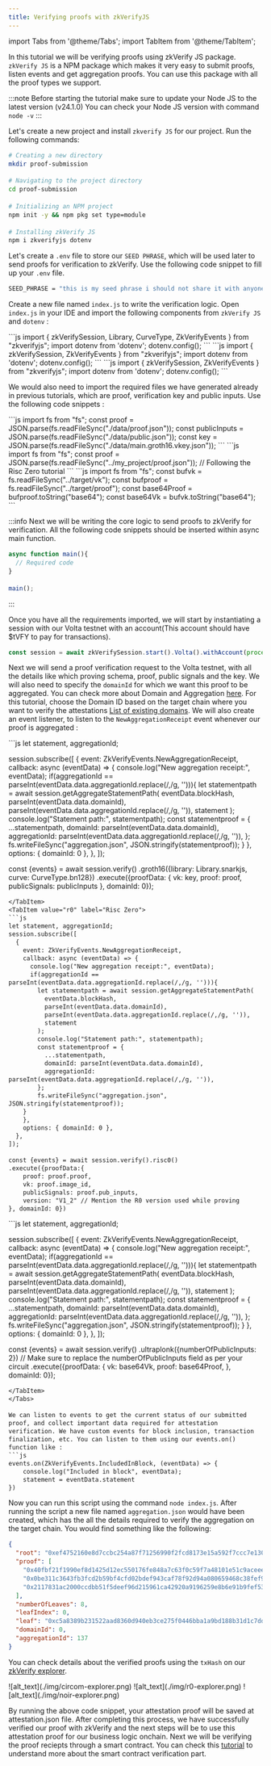 ```yaml
---
title: Verifying proofs with zkVerifyJS
---
```


import Tabs from '@theme/Tabs';
import TabItem from '@theme/TabItem';

In this tutorial we will be verifying proofs using zkVerify JS package. ```zkVerify JS``` is a NPM package which makes it very easy to submit proofs, listen events and get aggregation proofs. You can use this package with all the proof types we support.

:::note
Before starting the tutorial make sure to update your Node JS to the latest version (v24.1.0)
You can check your Node JS version with command ``node -v``
:::

Let's create a new project and install ```zkverify JS``` for our project. Run the following commands:
```bash
# Creating a new directory
mkdir proof-submission

# Navigating to the project directory
cd proof-submission

# Initializing an NPM project
npm init -y && npm pkg set type=module

# Installing zkVerify JS
npm i zkverifyjs dotenv
```

Let's create a ``.env`` file to store our ``SEED PHRASE``, which will be used later to send proofs for verification to zkVerify. Use the following code snippet to fill up your ``.env`` file.
```bash
SEED_PHRASE = "this is my seed phrase i should not share it with anyone"
```

Create a new file named ```index.js``` to write the verification logic. Open ```index.js``` in your IDE and import the following components from ```zkVerify JS``` and ``dotenv`` :

<Tabs groupId="import">
<TabItem value="circom" label="Circom">
```js
import { zkVerifySession, Library, CurveType, ZkVerifyEvents } from "zkverifyjs";
import dotenv from 'dotenv';
dotenv.config();
```
</TabItem>
<TabItem value="r0" label="Risc Zero">
```js
import { zkVerifySession, ZkVerifyEvents } from "zkverifyjs";
import dotenv from 'dotenv';
dotenv.config();
```
</TabItem>
<TabItem value="noir" label="Noir">
```js
import { zkVerifySession, ZkVerifyEvents } from "zkverifyjs";
import dotenv from 'dotenv';
dotenv.config();
```
</TabItem>
</Tabs>

We would also need to import the required files we have generated already in previous tutorials, which are proof, verification key and public inputs. Use the following code snippets :

<Tabs groupId="import-files">
<TabItem value="circom" label="Circom">
```js
import fs from "fs";
const proof = JSON.parse(fs.readFileSync("./data/proof.json"));
const publicInputs = JSON.parse(fs.readFileSync("./data/public.json"));
const key = JSON.parse(fs.readFileSync("./data/main.groth16.vkey.json"));
```
</TabItem>
<TabItem value="r0" label="Risc Zero">
```js
import fs from "fs";
const proof = JSON.parse(fs.readFileSync("../my_project/proof.json")); // Following the Risc Zero tutorial
```
</TabItem>
<TabItem value="noir" label="Noir">
```js
import fs from "fs";
const bufvk = fs.readFileSync("../target/vk");
const bufproof = fs.readFileSync("../target/proof");
const base64Proof = bufproof.toString("base64");
const base64Vk = bufvk.toString("base64");
```
</TabItem>
</Tabs>

:::info
Next we will be writing the core logic to send proofs to zkVerify for verification.
All the following code snippets should be inserted within async main function.
```js
async function main(){
  // Required code
}

main();
```
:::

Once you have all the requirements imported, we will start by instantiating a session with our Volta testnet with an account(This account should have $tVFY to pay for transactions). 
```js
const session = await zkVerifySession.start().Volta().withAccount(process.env.SEED_PHRASE);
```

Next we will send a proof verification request to the Volta testnet, with all the details like which proving schema, proof, public signals and the key. We will also need to specify the ``domainId`` for which we want this proof to be aggregated. You can check more about Domain and Aggregation [here](../../architecture/04-proof-aggregation/01-overview.md). For this tutorial, choose the Domain ID based on the target chain where you want to verify the attestations [List of existing domains](../../architecture/04-proof-aggregation/05-domain-management.md). We will also create an event listener, to listen to the ``NewAggregationReceipt`` event whenever our proof is aggregated : 

<Tabs groupId="proof-verification">
<TabItem value="groth16" label="Circom">
```js
let statement, aggregationId;


session.subscribe([
  {
    event: ZkVerifyEvents.NewAggregationReceipt,
    callback: async (eventData) => {
      console.log("New aggregation receipt:", eventData);
      if(aggregationId == parseInt(eventData.data.aggregationId.replace(/,/g, ''))){
        let statementpath = await session.getAggregateStatementPath(
          eventData.blockHash,
          parseInt(eventData.data.domainId),
          parseInt(eventData.data.aggregationId.replace(/,/g, '')),
          statement
        );
        console.log("Statement path:", statementpath);
        const statementproof = {
          ...statementpath,
          domainId: parseInt(eventData.data.domainId),
          aggregationId: parseInt(eventData.data.aggregationId.replace(/,/g, '')),
        };
        fs.writeFileSync("aggregation.json", JSON.stringify(statementproof));
    }
    },
    options: { domainId: 0 },
  },
]);

const {events} = await session.verify()
.groth16({library: Library.snarkjs, curve: CurveType.bn128})
.execute({proofData: {
    vk: key,
    proof: proof,
    publicSignals: publicInputs
}, domainId: 0});
```
</TabItem>
<TabItem value="r0" label="Risc Zero">
```js
let statement, aggregationId;
session.subscribe([
  {
    event: ZkVerifyEvents.NewAggregationReceipt,
    callback: async (eventData) => {
      console.log("New aggregation receipt:", eventData);
      if(aggregationId == parseInt(eventData.data.aggregationId.replace(/,/g, ''))){
        let statementpath = await session.getAggregateStatementPath(
          eventData.blockHash,
          parseInt(eventData.data.domainId),
          parseInt(eventData.data.aggregationId.replace(/,/g, '')),
          statement
        );
        console.log("Statement path:", statementpath);
        const statementproof = {
          ...statementpath,
          domainId: parseInt(eventData.data.domainId),
          aggregationId: parseInt(eventData.data.aggregationId.replace(/,/g, '')),
        };
        fs.writeFileSync("aggregation.json", JSON.stringify(statementproof));
    }
    },
    options: { domainId: 0 },
  },
]);

const {events} = await session.verify().risc0()
.execute({proofData:{
    proof: proof.proof,
    vk: proof.image_id,
    publicSignals: proof.pub_inputs,
    version: "V1_2" // Mention the R0 version used while proving
}, domainId: 0})
```
</TabItem>
<TabItem value="noir" label="Noir">
```js
let statement, aggregationId;

session.subscribe([
  {
    event: ZkVerifyEvents.NewAggregationReceipt,
    callback: async (eventData) => {
      console.log("New aggregation receipt:", eventData);
      if(aggregationId == parseInt(eventData.data.aggregationId.replace(/,/g, ''))){
        let statementpath = await session.getAggregateStatementPath(
          eventData.blockHash,
          parseInt(eventData.data.domainId),
          parseInt(eventData.data.aggregationId.replace(/,/g, '')),
          statement
        );
        console.log("Statement path:", statementpath);
        const statementproof = {
          ...statementpath,
          domainId: parseInt(eventData.data.domainId),
          aggregationId: parseInt(eventData.data.aggregationId.replace(/,/g, '')),
        };
        fs.writeFileSync("aggregation.json", JSON.stringify(statementproof));
    }
    },
    options: { domainId: 0 },
  },
]);

const {events} = await session.verify()
    .ultraplonk({numberOfPublicInputs: 2}) // Make sure to replace the numberOfPublicInputs field as per your circuit 
    .execute({proofData: {
        vk: base64Vk,
        proof: base64Proof,
    }, domainId: 0});
```
</TabItem>
</Tabs>

We can listen to events to get the current status of our submitted proof, and collect important data required for attestation verification. We have custom events for block inclusion, transaction finalization, etc. You can listen to them using our events.on() function like : 
```js
events.on(ZkVerifyEvents.IncludedInBlock, (eventData) => {
    console.log("Included in block", eventData);
    statement = eventData.statement
})
```

Now you can run this script using the command ``node index.js``. After running the script a new file named ``aggregation.json`` would have been created, which has the all the details required to verify the aggregation on the target chain. You would find something like the following:
```json
{
  "root": "0xef4752160e8d7ccbc254a87f71256990f2fcd8173e15a592f7ccc7e130aa5ab0",
  "proof": [
    "0x40fbf21f1990ef8d1425d12ec550176fe848a7c63f0c59f7a48101e51c9aceee",
    "0x0be311c3643fb3fcd2b59bf4cfd02bdef943caf78f92d94a080659468c38fef9",
    "0x2117831ac2000ccdbb51f5deef96d215961ca42920a9196259e8b6e91b9fef53"
  ],
  "numberOfLeaves": 8,
  "leafIndex": 0,
  "leaf": "0xc5a8389b231522aad8360d940eb3ce275f0446bba1a9bd188b31d1c7dd37f136",
  "domainId": 0,
  "aggregationId": 137
}

```

You can check details about the verified proofs using the ``txHash`` on our [zkVerify explorer](https://zkverify-testnet.subscan.io/).

<Tabs groupId="explorer">
<TabItem value="circom" label="Circom">
![alt_text](./img/circom-explorer.png)
</TabItem>
<TabItem value="r0" label="Risc Zero">
![alt_text](./img/r0-explorer.png)
</TabItem>
<TabItem value="noir" label="Noir">
![alt_text](./img/noir-explorer.png)
</TabItem>
</Tabs>

By running the above code snippet, your attestation proof will be saved at attestation.json file. After completing this process, we have successfully verified our proof with zkVerify and the next steps will be to use this attestation proof for our business logic onchain. Next we will be verifying the proof reciepts through a smart contract. You can check this [tutorial](./08-smart-contract.md) to understand more about the smart contract verification part.

